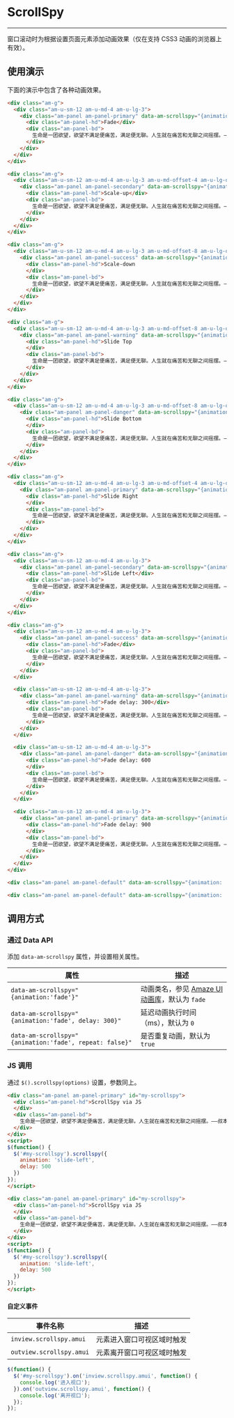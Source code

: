# ScrollSpy
---

窗口滚动时为根据设置页面元素添加动画效果（仅在支持 CSS3 动画的浏览器上有效）。

## 使用演示

下面的演示中包含了各种动画效果。

`````html
<div class="am-g">
  <div class="am-u-sm-12 am-u-md-4 am-u-lg-3">
    <div class="am-panel am-panel-primary" data-am-scrollspy="{animation: 'fade'}">
      <div class="am-panel-hd">Fade</div>
      <div class="am-panel-bd">
        生命是一团欲望，欲望不满足便痛苦，满足便无聊。人生就在痛苦和无聊之间摇摆。——叔本华
      </div>
    </div>
  </div>
</div>

<div class="am-g">
  <div class="am-u-sm-12 am-u-md-4 am-u-lg-3 am-u-md-offset-4 am-u-lg-offset-3">
    <div class="am-panel am-panel-secondary" data-am-scrollspy="{animation: 'scale-up'}">
      <div class="am-panel-hd">Scale-up</div>
      <div class="am-panel-bd">
        生命是一团欲望，欲望不满足便痛苦，满足便无聊。人生就在痛苦和无聊之间摇摆。——叔本华
      </div>
    </div>
  </div>
</div>

<div class="am-g">
  <div class="am-u-sm-12 am-u-md-4 am-u-lg-3 am-u-md-offset-8 am-u-lg-offset-6">
    <div class="am-panel am-panel-success" data-am-scrollspy="{animation: 'scale-down'}">
      <div class="am-panel-hd">Scale-down
      </div>
      <div class="am-panel-bd">
        生命是一团欲望，欲望不满足便痛苦，满足便无聊。人生就在痛苦和无聊之间摇摆。——叔本华
      </div>
    </div>
  </div>
</div>

<div class="am-g">
  <div class="am-u-sm-12 am-u-md-4 am-u-lg-3 am-u-md-offset-8 am-u-lg-offset-9">
    <div class="am-panel am-panel-warning" data-am-scrollspy="{animation: 'slide-top'}">
      <div class="am-panel-hd">Slide Top
      </div>
      <div class="am-panel-bd">
        生命是一团欲望，欲望不满足便痛苦，满足便无聊。人生就在痛苦和无聊之间摇摆。——叔本华
      </div>
    </div>
  </div>
</div>

<div class="am-g">
  <div class="am-u-sm-12 am-u-md-4 am-u-lg-3 am-u-md-offset-8 am-u-lg-offset-6">
    <div class="am-panel am-panel-danger" data-am-scrollspy="{animation: 'slide-bottom'}">
      <div class="am-panel-hd">Slide Bottom
      </div>
      <div class="am-panel-bd">
        生命是一团欲望，欲望不满足便痛苦，满足便无聊。人生就在痛苦和无聊之间摇摆。——叔本华
      </div>
    </div>
  </div>
</div>

<div class="am-g">
  <div class="am-u-sm-12 am-u-md-4 am-u-lg-3 am-u-md-offset-4 am-u-lg-offset-3">
    <div class="am-panel am-panel-primary" data-am-scrollspy="{animation: 'slide-right'}">
      <div class="am-panel-hd">Slide Right
      </div>
      <div class="am-panel-bd">
        生命是一团欲望，欲望不满足便痛苦，满足便无聊。人生就在痛苦和无聊之间摇摆。——叔本华
      </div>
    </div>
  </div>
</div>

<div class="am-g">
  <div class="am-u-sm-12 am-u-md-4 am-u-lg-3">
    <div class="am-panel am-panel-secondary" data-am-scrollspy="{animation: 'slide-left'}">
      <div class="am-panel-hd">Slide Left</div>
      <div class="am-panel-bd">
        生命是一团欲望，欲望不满足便痛苦，满足便无聊。人生就在痛苦和无聊之间摇摆。——叔本华
      </div>
    </div>
  </div>
</div>

<div class="am-g">
  <div class="am-u-sm-12 am-u-md-4 am-u-lg-3">
    <div class="am-panel am-panel-success" data-am-scrollspy="{animation: 'fade'}">
      <div class="am-panel-hd">Fade</div>
      <div class="am-panel-bd">
        生命是一团欲望，欲望不满足便痛苦，满足便无聊。人生就在痛苦和无聊之间摇摆。——叔本华
      </div>
    </div>
  </div>

  <div class="am-u-sm-12 am-u-md-4 am-u-lg-3">
    <div class="am-panel am-panel-warning" data-am-scrollspy="{animation: 'fade', delay: 300}">
      <div class="am-panel-hd">Fade delay: 300</div>
      <div class="am-panel-bd">
        生命是一团欲望，欲望不满足便痛苦，满足便无聊。人生就在痛苦和无聊之间摇摆。——叔本华
      </div>
    </div>
  </div>

  <div class="am-u-sm-12 am-u-md-4 am-u-lg-3">
    <div class="am-panel am-panel-danger" data-am-scrollspy="{animation: 'fade', delay: 600}">
      <div class="am-panel-hd">Fade delay: 600
      </div>
      <div class="am-panel-bd">
        生命是一团欲望，欲望不满足便痛苦，满足便无聊。人生就在痛苦和无聊之间摇摆。——叔本华
      </div>
    </div>
  </div>

  <div class="am-u-sm-12 am-u-md-4 am-u-lg-3">
    <div class="am-panel am-panel-primary" data-am-scrollspy="{animation: 'fade', delay: 900}">
      <div class="am-panel-hd">Fade delay: 900
      </div>
      <div class="am-panel-bd">
        生命是一团欲望，欲望不满足便痛苦，满足便无聊。人生就在痛苦和无聊之间摇摆。——叔本华
      </div>
    </div>
  </div>
</div>
`````
```html
<div class="am-panel am-panel-default" data-am-scrollspy="{animation: 'fade'}">...</div>

<div class="am-panel am-panel-default" data-am-scrollspy="{animation: 'fade', delay: 300}">...</div>
```

## 调用方式

### 通过 Data API

添加 `data-am-scrollspy` 属性，并设置相关属性。

<table class="am-table am-table-bd am-table-striped">
  <thead>
  <tr>
    <th>属性</th>
    <th>描述</th>
  </tr>
  </thead>
  <tbody>
  <tr>
    <td><code>data-am-scrollspy="{animation:'fade'}"</code></td>
    <td>动画类名，参见 <a href="/css/animation">Amaze UI 动画库</a>，默认为 <code>fade</code></td>
  </tr>
  <tr>
    <td><code>data-am-scrollspy="{animation:'fade', delay: 300}"</code></td>
    <td>延迟动画执行时间（ms），默认为 <code>0</code></td>
  </tr>
  <tr>
    <td><code>data-am-scrollspy="{animation:'fade', repeat: false}"</code></td>
    <td>是否重复动画，默认为 <code>true</code></td>
  </tr>
  </tbody>
</table>

### JS 调用

通过 `$().scrollspy(options)` 设置，参数同上。


`````html
<div class="am-panel am-panel-primary" id="my-scrollspy">
  <div class="am-panel-hd">ScrollSpy via JS
  </div>
  <div class="am-panel-bd">
    生命是一团欲望，欲望不满足便痛苦，满足便无聊。人生就在痛苦和无聊之间摇摆。——叔本华
  </div>
</div>
<script>
$(function() {
  $('#my-scrollspy').scrollspy({
    animation: 'slide-left',
    delay: 500
  })
});
</script>
`````
```html
<div class="am-panel am-panel-primary" id="my-scrollspy">
  <div class="am-panel-hd">ScrollSpy via JS
  </div>
  <div class="am-panel-bd">
    生命是一团欲望，欲望不满足便痛苦，满足便无聊。人生就在痛苦和无聊之间摇摆。——叔本华
  </div>
</div>
<script>
$(function() {
  $('#my-scrollspy').scrollspy({
    animation: 'slide-left',
    delay: 500
  })
});
</script>
```
#### 自定义事件

<table class="am-table am-table-bd am-table-striped">
  <thead>
  <tr>
    <th>事件名称</th>
    <th>描述</th>
  </tr>
  </thead>
  <tbody>
  <tr>
    <td><code>inview.scrollspy.amui</code></td>
    <td>元素进入窗口可视区域时触发</td>
  </tr>
  <tr>
    <td><code>outview.scrollspy.amui</code></td>
    <td>元素离开窗口可视区域时触发</td>
  </tr>
  </tbody>
</table>

<script>
  $(function() {
    $('#my-scrollspy').on('inview.scrollspy.amui', function() {
      console.log('进入视口');
    }).on('outview.scrollspy.amui', function() {
      console.log('离开视口');
    });
  });
</script>

```javascript
$(function() {
  $('#my-scrollspy').on('inview.scrollspy.amui', function() {
    console.log('进入视口');
  }).on('outview.scrollspy.amui', function() {
    console.log('离开视口');
  });
});
```


